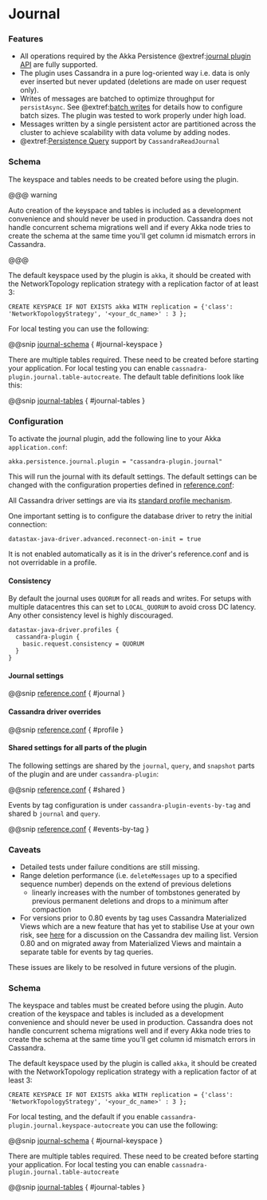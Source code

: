 # Journal

### Features

- All operations required by the Akka Persistence @extref:[journal plugin API](akka:scala/persistence.html#journal-plugin-api) are fully supported.
- The plugin uses Cassandra in a pure log-oriented way i.e. data is only ever inserted but never updated (deletions are made on user request only).
- Writes of messages are batched to optimize throughput for `persistAsync`. See @extref:[batch writes](akka:scala/persistence.html#batch-writes) for details how to configure batch sizes. The plugin was tested to work properly under high load.
- Messages written by a single persistent actor are partitioned across the cluster to achieve scalability with data volume by adding nodes.
- @extref:[Persistence Query](akka:scala/persistence-query.html) support by `CassandraReadJournal`

### Schema 

The keyspace and tables needs to be created before using the plugin. 
  
@@@ warning

Auto creation of the keyspace and tables
is included as a development convenience and should never be used in production. Cassandra does not handle
concurrent schema migrations well and if every Akka node tries to create the schema at the same time you'll
get column id mismatch errors in Cassandra.

@@@

The default keyspace used by the plugin is `akka`, it should be created with the
NetworkTopology replication strategy with a replication factor of at least 3:

```
CREATE KEYSPACE IF NOT EXISTS akka WITH replication = {'class': 'NetworkTopologyStrategy', '<your_dc_name>' : 3 }; 
```

For local testing you can use the following:

@@snip [journal-schema](/target/journal-keyspace.txt) { #journal-keyspace } 

There are multiple tables required. These need to be created before starting your application.
For local testing you can enable `cassnadra-plugin.journal.table-autocreate`. The default table definitions look like this:

@@snip [journal-tables](/target/journal-tables.txt) { #journal-tables } 

### Configuration

To activate the journal plugin, add the following line to your Akka `application.conf`:

    akka.persistence.journal.plugin = "cassandra-plugin.journal"

This will run the journal with its default settings. The default settings can be changed with the configuration properties defined in [reference.conf](https://github.com/akka/akka-persistence-cassandra/blob/master/core/src/main/resources/reference.conf):

All Cassandra driver settings are via its [standard profile mechanism](https://docs.datastax.com/en/developer/java-driver/4.4/manual/core/configuration/).

One important setting is to configure the database driver to retry the initial connection:

`datastax-java-driver.advanced.reconnect-on-init = true`

It is not enabled automatically as it is in the driver's reference.conf and is not overridable in a profile.

#### Consistency

By default the journal uses `QUORUM` for all reads and writes.
For setups with multiple datacentres this can set to `LOCAL_QUORUM` to
avoid cross DC latency.
Any other consistency level is highly discouraged.

```
datastax-java-driver.profiles {
  cassandra-plugin {
    basic.request.consistency = QUORUM
  }
}
```
#### Journal settings

@@snip [reference.conf](/core/src/main/resources/reference.conf) { #journal }

#### Cassandra driver overrides

@@snip [reference.conf](/core/src/main/resources/reference.conf) { #profile }

#### Shared settings for all parts of the plugin

The following settings are shared by the `journal`, `query`, and `snapshot` parts of the plugin and are under
`cassandra-plugin`: 

@@snip [reference.conf](/core/src/main/resources/reference.conf) { #shared }

Events by tag configuration is under `cassandra-plugin-events-by-tag` and shared
b `journal` and `query`.

@@snip [reference.conf](/core/src/main/resources/reference.conf) { #events-by-tag }


### Caveats

- Detailed tests under failure conditions are still missing.
- Range deletion performance (i.e. `deleteMessages` up to a specified sequence number) depends on the extend of previous deletions
    - linearly increases with the number of tombstones generated by previous permanent deletions and drops to a minimum after compaction
- For versions prior to 0.80 events by tag uses Cassandra Materialized Views which are a new feature that has yet to stabilise
  Use at your own risk, see [here](https://lists.apache.org/thread.html/d81a61da48e1b872d7599df4edfa8e244d34cbd591a18539f724796f@%3Cdev.cassandra.apache.org%3E) for a discussion on the Cassandra dev mailing list.
  Version 0.80 and on migrated away from Materialized Views and maintain a separate table for events by tag queries.


These issues are likely to be resolved in future versions of the plugin.

### Schema 

The keyspace and tables must be created before using the plugin. Auto creation of the keyspace and tables
is included as a development convenience and should never be used in production. Cassandra does not handle
concurrent schema migrations well and if every Akka node tries to create the schema at the same time you'll
get column id mismatch errors in Cassandra.

The default keyspace used by the plugin is called `akka`, it should be created with the
NetworkTopology replication strategy with a replication factor of at least 3:

```
CREATE KEYSPACE IF NOT EXISTS akka WITH replication = {'class': 'NetworkTopologyStrategy', '<your_dc_name>' : 3 }; 
```

For local testing, and the default if you enable `cassandra-plugin.journal.keyspace-autocreate` you can use the following:

@@snip [journal-schema](/target/journal-keyspace.txt) { #journal-keyspace } 

There are multiple tables required. These need to be created before starting your application.
For local testing you can enable `cassnadra-plugin.journal.table-autocreate`

@@snip [journal-tables](/target/journal-tables.txt) { #journal-tables } 
